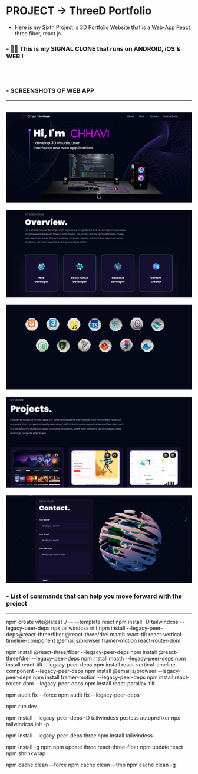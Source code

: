# PROJECT -> ThreeD Portfolio

- Here is my Sixth Project is 3D Portfolio Website that is a Web-App React three fiber, react js
### - 💚📱 This is my SIGNAL CLONE that runs on ANDROID, iOS & WEB !

<br>
<br>

### - SCREENSHOTS OF WEB APP
---------------------------------------------------
<br>
<img src="https://github.com/Kgotta-contribute/PROJECTS_On_RESUME/blob/main/ThreeD%20Portfolio/1.jpeg" alt="Image Description" style="margin-right: 150px;">
</br>
<br>
<img src="https://github.com/Kgotta-contribute/PROJECTS_On_RESUME/blob/main/ThreeD%20Portfolio/2.png" alt="Image Description" style="margin-right: 150px;">
</br>
<br>
<img src="https://github.com/Kgotta-contribute/PROJECTS_On_RESUME/blob/main/ThreeD%20Portfolio/3.png" alt="Image Description" style="margin-right: 150px;">
</br>
<br>
<img src="https://github.com/Kgotta-contribute/PROJECTS_On_RESUME/blob/main/ThreeD%20Portfolio/4.png" alt="Image Description" style="margin-right: 150px;">
</br>
<br>
<img src="https://github.com/Kgotta-contribute/PROJECTS_On_RESUME/blob/main/ThreeD%20Portfolio/5.png" alt="Image Description" style="margin-right: 150px;">
</br>

### - List of commands that can help you move forward with the project
---------------------------------------------------

npm create vite@latest ./ -- --template react
npm install -D tailwindcss --legacy-peer-deps
npx tailwindcss init
npm install --legacy-peer-deps@react-three/fiber @react-three/drei maath react-tilt react-vertical-timeline-component @emailjs/browser framer-motion react-router-dom

npm install @react-three/fiber --legacy-peer-deps
npm install @react-three/drei --legacy-peer-deps
npm install maath --legacy-peer-deps
npm install react-tilt --legacy-peer-deps
npm install react-vertical-timeline-component --legacy-peer-deps
npm install @emailjs/browser --legacy-peer-deps
npm install framer-motion --legacy-peer-deps
npm install react-router-dom --legacy-peer-deps
npm install react-parallax-tilt


npm audit fix --force
npm audit fix --legacy-peer-deps

npm run dev

npm install --legacy-peer-deps -D tailwindcss postcss autoprefixer
npx tailwindcss init -p

npm install --legacy-peer-deps three
npm install tailwindcss

npm install -g npm
npm update three react-three-fiber
npm update react
npm shrinkwrap


npm cache clean --force
npm cache clean --tmp
npm cache clean -g
